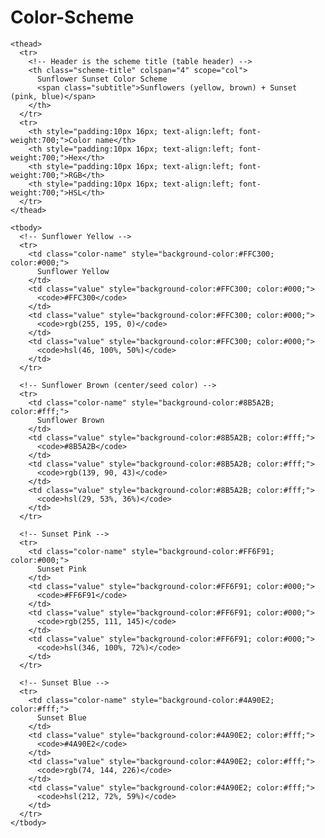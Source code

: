 # Color-Scheme
<head>
  <meta charset="utf-8" />
  <meta name="viewport" content="width=device-width,initial-scale=1" />
  <title>Sunflower Sunset Color Scheme</title>
  <style>
    :root{
      --name-font: Georgia, "Times New Roman", serif;       /* used for color names */
      --value-font: "Helvetica Neue", Helvetica, Arial, sans-serif; /* used for hex/rgb/hsl values */
    }

    body{
      margin: 24px;
      font-family: var(--value-font);
      background: linear-gradient(180deg, #fffaf0, #ffeef8);
      color: #222;
    }

    table.color-table{
      width: 100%;
      max-width: 900px;
      border-collapse: collapse;
      box-shadow: 0 6px 18px rgba(0,0,0,0.08);
      margin: 0 auto;
      border-radius: 8px;
      overflow: hidden;
    }

    /* Header: the color scheme title (uses fonts from other text in the table) */
    thead th.scheme-title{
      background: linear-gradient(90deg, rgba(255,195,0,0.95), rgba(74,144,226,0.95));
      color: #fff;
      text-align: left;
      padding: 18px 20px;
      font-size: 1.15rem;
      /* header uses both fonts used elsewhere (one or more font styles from table text) */
      font-family: var(--name-font), var(--value-font);
      font-weight: 700;
      letter-spacing: 0.2px;
    }

    thead th.scheme-title span.subtitle{
      display:block;
      font-weight:400;
      font-size:0.85rem;
      opacity:0.95;
      margin-top:6px;
      font-family: var(--value-font);
    }

    thead th:not(.scheme-title){
      padding: 12px 14px;
      text-align: left;
    }

    tbody td{
      padding: 14px 16px;
      border-right: 1px solid rgba(255,255,255,0.06);
      vertical-align: middle;
      font-size: 0.95rem;
    }

    /* Column widths */
    col.name { width: 25%; }
    col.hex  { width: 25%; }
    col.rgb  { width: 25%; }
    col.hsl  { width: 25%; }

    /* Color name text style */
    td.color-name{
      font-family: var(--name-font);
      font-weight: 600;
      font-size: 1rem;
      text-shadow: 0 1px 0 rgba(255,255,255,0.12);
    }

    /* Values use the value font */
    td.value{
      font-family: var(--value-font);
      font-weight: 500;
      font-size: 0.92rem;
      opacity: 0.98;
    }

    /* Make sure table cells don't wrap color codes awkwardly */
    td.value code{
      white-space:nowrap;
      font-family: Menlo, Monaco, Consolas, "Courier New", monospace;
      background: rgba(255,255,255,0.06);
      padding: 2px 6px;
      border-radius: 4px;
      display:inline-block;
    }

    /* Small caption area under the table for notes */
    .note{
      max-width:900px;
      margin: 10px auto 0;
      font-size:0.9rem;
      color:#444;
      text-align:left;
      font-family:var(--value-font);
    }

    /* Responsive */
    @media (max-width:640px){
      thead th.scheme-title{ font-size:1rem; padding:14px; }
      tbody td{ padding:12px; font-size:0.92rem; }
    }
  </style>
</head>
<body>

  <table class="color-table" aria-describedby="scheme-note" role="table">
    <colgroup>
      <col class="name" />
      <col class="hex" />
      <col class="rgb" />
      <col class="hsl" />
    </colgroup>

    <thead>
      <tr>
        <!-- Header is the scheme title (table header) -->
        <th class="scheme-title" colspan="4" scope="col">
          Sunflower Sunset Color Scheme
          <span class="subtitle">Sunflowers (yellow, brown) + Sunset (pink, blue)</span>
        </th>
      </tr>
      <tr>
        <th style="padding:10px 16px; text-align:left; font-weight:700;">Color name</th>
        <th style="padding:10px 16px; text-align:left; font-weight:700;">Hex</th>
        <th style="padding:10px 16px; text-align:left; font-weight:700;">RGB</th>
        <th style="padding:10px 16px; text-align:left; font-weight:700;">HSL</th>
      </tr>
    </thead>

    <tbody>
      <!-- Sunflower Yellow -->
      <tr>
        <td class="color-name" style="background-color:#FFC300; color:#000;">
          Sunflower Yellow
        </td>
        <td class="value" style="background-color:#FFC300; color:#000;">
          <code>#FFC300</code>
        </td>
        <td class="value" style="background-color:#FFC300; color:#000;">
          <code>rgb(255, 195, 0)</code>
        </td>
        <td class="value" style="background-color:#FFC300; color:#000;">
          <code>hsl(46, 100%, 50%)</code>
        </td>
      </tr>

      <!-- Sunflower Brown (center/seed color) -->
      <tr>
        <td class="color-name" style="background-color:#8B5A2B; color:#fff;">
          Sunflower Brown
        </td>
        <td class="value" style="background-color:#8B5A2B; color:#fff;">
          <code>#8B5A2B</code>
        </td>
        <td class="value" style="background-color:#8B5A2B; color:#fff;">
          <code>rgb(139, 90, 43)</code>
        </td>
        <td class="value" style="background-color:#8B5A2B; color:#fff;">
          <code>hsl(29, 53%, 36%)</code>
        </td>
      </tr>

      <!-- Sunset Pink -->
      <tr>
        <td class="color-name" style="background-color:#FF6F91; color:#000;">
          Sunset Pink
        </td>
        <td class="value" style="background-color:#FF6F91; color:#000;">
          <code>#FF6F91</code>
        </td>
        <td class="value" style="background-color:#FF6F91; color:#000;">
          <code>rgb(255, 111, 145)</code>
        </td>
        <td class="value" style="background-color:#FF6F91; color:#000;">
          <code>hsl(346, 100%, 72%)</code>
        </td>
      </tr>

      <!-- Sunset Blue -->
      <tr>
        <td class="color-name" style="background-color:#4A90E2; color:#fff;">
          Sunset Blue
        </td>
        <td class="value" style="background-color:#4A90E2; color:#fff;">
          <code>#4A90E2</code>
        </td>
        <td class="value" style="background-color:#4A90E2; color:#fff;">
          <code>rgb(74, 144, 226)</code>
        </td>
        <td class="value" style="background-color:#4A90E2; color:#fff;">
          <code>hsl(212, 72%, 59%)</code>
        </td>
      </tr>
    </tbody>
  </table>

</body>
</html>
